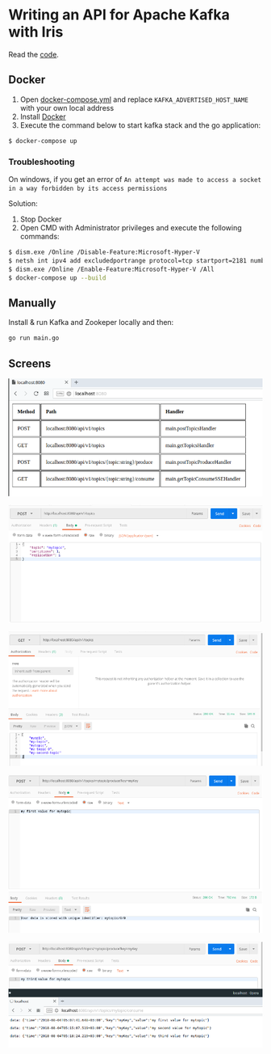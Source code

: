 # Writing an API for Apache Kafka with Iris

Read the [code](main.go).

## Docker

1. Open [docker-compose.yml](docker-compose.yml) and replace `KAFKA_ADVERTISED_HOST_NAME` with your own local address
2. Install [Docker](https://www.docker.com/)
3. Execute the command below to start kafka stack and the go application:

```sh
$ docker-compose up
```

### Troubleshooting

On windows, if you get an error of `An attempt was made to access a socket in a way forbidden by its access permissions`

Solution:

1. Stop Docker
2. Open CMD with Administrator privileges and execute the following commands:

```sh
$ dism.exe /Online /Disable-Feature:Microsoft-Hyper-V
$ netsh int ipv4 add excludedportrange protocol=tcp startport=2181 numberofports=1
$ dism.exe /Online /Enable-Feature:Microsoft-Hyper-V /All
$ docker-compose up --build
```

## Manually

Install & run Kafka and Zookeper locally and then:

```sh
go run main.go
```

## Screens

![](0_docs.png)

![](1_create_topic.png)

![](2_list_topics.png)

![](3_store_to_topic.png)

![](4_retrieve_from_topic_real_time.png)
